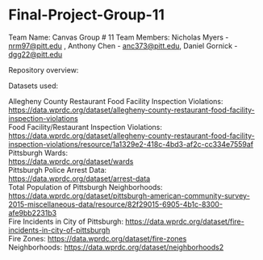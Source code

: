 # Final-Project-Group-11
Team Name: 
Canvas Group # 11
Team Members:
Nicholas Myers - nrm97@pitt.edu
, Anthony Chen - anc373@pitt.edu, Daniel Gornick - dgg22@pitt.edu

Repository overview:

Datasets used: 

Allegheny County Restaurant Food Facility Inspection Violations:
<br>
https://data.wprdc.org/dataset/allegheny-county-restaurant-food-facility-inspection-violations
<br>
Food Facility/Restaurant Inspection Violations:
<br>
https://data.wprdc.org/dataset/allegheny-county-restaurant-food-facility-inspection-violations/resource/1a1329e2-418c-4bd3-af2c-cc334e7559af
<br>
Pittsburgh Wards:
<br>
https://data.wprdc.org/dataset/wards
<br>
Pittsburgh Police Arrest Data:
<br>
https://data.wprdc.org/dataset/arrest-data
<br>
Total Population of Pittsburgh Neighborhoods:
<br>
https://data.wprdc.org/dataset/pittsburgh-american-community-survey-2015-miscellaneous-data/resource/82f29015-6905-4b1c-8300-afe9bb2231b3
<br>
Fire Incidents in City of Pittsburgh:
https://data.wprdc.org/dataset/fire-incidents-in-city-of-pittsburgh
<br>
Fire Zones:
https://data.wprdc.org/dataset/fire-zones
<br>
Neighborhoods:
https://data.wprdc.org/dataset/neighborhoods2

